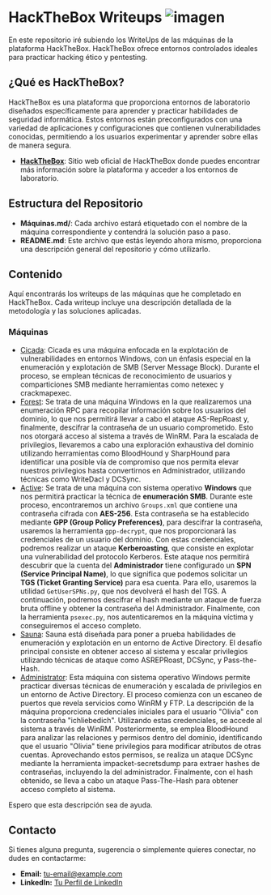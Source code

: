 # HackTheBox Writeups ![imagen](https://github.com/user-attachments/assets/f2108645-7cb5-4699-8d63-e0b8854cf853)


En este repositorio iré subiendo los WriteUps de las máquinas de la plataforma HackTheBox. HackTheBox ofrece entornos controlados ideales para practicar hacking ético y pentesting.

## ¿Qué es HackTheBox?

HackTheBox es una plataforma que proporciona entornos de laboratorio diseñados específicamente para aprender y practicar habilidades de seguridad informática. Estos entornos están preconfigurados con una variedad de aplicaciones y configuraciones que contienen vulnerabilidades conocidas, permitiendo a los usuarios experimentar y aprender sobre ellas de manera segura.

- **[HackTheBox](https://www.hackthebox.com/)**: Sitio web oficial de HackTheBox donde puedes encontrar más información sobre la plataforma y acceder a los entornos de laboratorio.

## Estructura del Repositorio

- **Máquinas.md/**: Cada archivo estará etiquetado con el nombre de la máquina correspondiente y contendrá la solución paso a paso.
- **README.md**: Este archivo que estás leyendo ahora mismo, proporciona una descripción general del repositorio y cómo utilizarlo.

## Contenido

Aquí encontrarás los writeups de las máquinas que he completado en HackTheBox. Cada writeup incluye una descripción detallada de la metodología y las soluciones aplicadas.

### Máquinas

- [Cicada](cicada.md): Cicada es una máquina enfocada en la explotación de vulnerabilidades en entornos Windows, con un énfasis especial en la enumeración y explotación de SMB (Server Message Block). Durante el proceso, se emplean técnicas de reconocimiento de usuarios y comparticiones SMB mediante herramientas como netexec y crackmapexec.
- [Forest](Forest.md): Se trata de una máquina Windows en la que realizaremos una enumeración RPC para recopilar información sobre los usuarios del dominio, lo que nos permitirá llevar a cabo el ataque AS-RepRoast y, finalmente, descifrar la contraseña de un usuario comprometido. Esto nos otorgará acceso al sistema a través de WinRM. Para la escalada de privilegios, llevaremos a cabo una exploración exhaustiva del dominio utilizando herramientas como BloodHound y SharpHound para identificar una posible vía de compromiso que nos permita elevar nuestros privilegios hasta convertirnos en Administrador, utilizando técnicas como WriteDacl y DCSync.
- [Active](Active.md): Se trata de una máquina con sistema operativo **Windows** que nos permitirá practicar la técnica de **enumeración SMB**. Durante este proceso, encontraremos un archivo `Groups.xml` que contiene una contraseña cifrada con **AES-256**. Esta contraseña se ha establecido mediante **GPP (Group Policy Preferences)**, para descifrar la contraseña, usaremos la herramienta `gpp-decrypt`, que nos proporcionará las credenciales de un usuario del dominio. Con estas credenciales, podremos realizar un ataque **Kerberoasting**, que consiste en explotar una vulnerabilidad del protocolo Kerberos. Este ataque nos permitirá descubrir que la cuenta del **Administrador** tiene configurado un **SPN (Service Principal Name)**, lo que significa que podemos solicitar un **TGS (Ticket Granting Service)** para esa cuenta. Para ello, usaremos la utilidad `GetUserSPNs.py`, que nos devolverá el hash del TGS. A continuación, podremos descifrar el hash mediante un ataque de fuerza bruta offline y obtener la contraseña del Administrador. Finalmente, con la herramienta `psexec.py`, nos autenticaremos en la máquina víctima y conseguiremos el acceso completo.
- [Sauna](Sauna.md): Sauna está diseñada para poner a prueba habilidades de enumeración y explotación en un entorno de Active Directory. El desafío principal consiste en obtener acceso al sistema y escalar privilegios utilizando técnicas de ataque como ASREPRoast, DCSync, y Pass-the-Hash.
- [Administrator](Administrator.md): Esta máquina con sistema operativo Windows permite practicar diversas técnicas de enumeración y escalada de privilegios en un entorno de Active Directory. El proceso comienza con un escaneo de puertos que revela servicios como WinRM y FTP. La descripción de la máquina proporciona credenciales iniciales para el usuario "Olivia" con la contraseña "ichliebedich". Utilizando estas credenciales, se accede al sistema a través de WinRM. Posteriormente, se emplea BloodHound para analizar las relaciones y permisos dentro del dominio, identificando que el usuario "Olivia" tiene privilegios para modificar atributos de otras cuentas. Aprovechando estos permisos, se realiza un ataque DCSync mediante la herramienta impacket-secretsdump para extraer hashes de contraseñas, incluyendo la del administrador. Finalmente, con el hash obtenido, se lleva a cabo un ataque Pass-The-Hash para obtener acceso completo al sistema.

Espero que esta descripción sea de ayuda.

## Contacto

Si tienes alguna pregunta, sugerencia o simplemente quieres conectar, no dudes en contactarme:

- **Email:** [tu-email@example.com](mailto:tu-email@example.com)
- **LinkedIn:** [Tu Perfil de LinkedIn](https://www.linkedin.com/in/tu-perfil)
